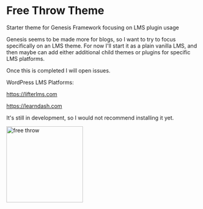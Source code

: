 # Free Throw Theme
Starter theme for Genesis Framework focusing on LMS plugin usage

Genesis seems to be made more for blogs, so I want to try to focus specifically on an LMS theme.
For now I'll start it as a plain vanilla LMS, and then maybe can add either additional child themes or plugins for specific LMS platforms.

Once this is completed I will open issues.

WordPress LMS Platforms:

https://lifterlms.com

https://learndash.com

It's still in development, so I would not recommend installing it yet.

<img src="https://qph.fs.quoracdn.net/main-qimg-799ad0541e01ee219d318ee3b00c96a0" alt="free throw" width="200"/>

